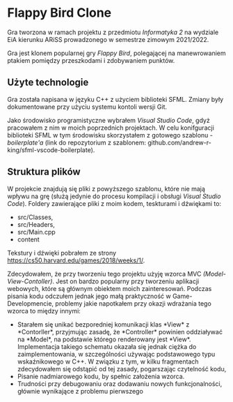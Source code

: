 # Flappy Bird Clone

Gra tworzona w ramach projektu z przedmiotu *Informatyka 2* na wydziale EiA kierunku ARiSS prowadzonego w semestrze zimowym 2021/2022.

Gra jest klonem popularnej gry *Flappy Bird*, polegającej na manewrowaniem ptakiem pomiędzy przeszkodami i zdobywaniem punktów. 

## Użyte technologie

Gra została napisana w języku C++ z użyciem biblioteki SFML. Zmiany były dokumentowane przy użyciu systemu kontoli wersji Git. 

Jako środowisko programistyczne wybrałem *Visual Studio Code*, gdyż pracowałem z nim w moich poprzednich projektach. W celu konifguracji biblioteki SFML w tym środowisku skorzystałem z gotowego szablonu - *boilerplate'a* (link do repozytorium z szablonem: github.com/andrew-r-king/sfml-vscode-boilerplate). 

## Struktura plików

W projekcie znajdują się pliki z powyższego szablonu, które nie mają wpływu na grę (służą jedynie do procesu kompilacji i obsługi *Visual Studio Code*). Foldery zawierające pliki z moim kodem, teskturami i dźwiękami to:

- src/Classes,
- src/Headers,
- src/Main.cpp
- content

Tekstury i dźwięki pobrałem ze strony https://cs50.harvard.edu/games/2018/weeks/1/.

Zdecydowałem, że przy tworzeniu tego projektu użyję wzorca MVC *(Model-View-Contoller)*. Jest on bardzo popularny przy tworzeniu aplikacji webowych, które są głównym obiektem moich zainteresowań.
Podczas pisania kodu odczułem jednak jego małą praktyczność w Game-Developmencie, problemy jakie napotkałem przy okazji wdrażania tego wzorca to między innymi:
<ul>
  <li>Starałem się unikać bezporedniej komunikacji klas *View* z *Contorller*, przyjmując zasadę, że *Controller* powinien oddziaływać na *Model*, na podstawie którego renderowany jest *View*. Implementacja takiego schematu okazała się jednak ciężka do zaimplementowania, w szczególności używając podstawowego typu wskaźnikowego w C++. W związku z tym, w kilku fragmentach zdecydowałem się odstąpić od tej zasady, pogarszając czytelność kodu, </li>
  <li>Pisanie nadmiarowego kodu, by spełnic założenia wzorca.</li>
  <li>Trudności przy debugowaniu oraz dodawaniu nowych funkcjonalności, głównie wynikające z problemu pierwszego</li>
</ul>



